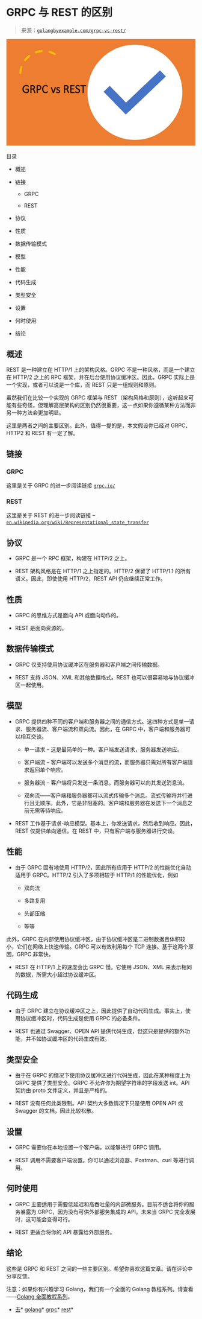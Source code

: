 <!--yml

分类：未分类

日期：2024-10-13 06:34:28

-->

# GRPC 与 REST 的区别

> 来源：[`golangbyexample.com/grpc-vs-rest/`](https://golangbyexample.com/grpc-vs-rest/)

![grpc vs rest](img/c28f96def0a2c19e95044c79b4fafe24.png)

目录

+   概述

+   链接

    +   GRPC

    +   REST

+   协议

+   性质

+   数据传输模式

+   模型

+   性能

+   代码生成

+   类型安全

+   设置

+   何时使用

+   结论

## **概述**

REST 是一种建立在 HTTP/1 上的架构风格。GRPC 不是一种风格，而是一个建立在 HTTP/2 之上的 RPC 框架，并在后台使用协议缓冲区。因此，GRPC 实际上是一个实现，或者可以说是一个库，而 REST 只是一组规则和原则。

虽然我们在比较一个实现的 GRPC 框架与 REST（架构风格和原则），这听起来可能有些奇怪，但理解高层架构的区别仍然很重要，这一点如果你遵循某种方法而非另一种方法会更加明显。

这里是两者之间的主要区别。此外，值得一提的是，本文假设你已经对 GRPC、HTTP2 和 REST 有一定了解。

## 链接

### **GRPC**

这里是关于 GRPC 的进一步阅读链接 [`grpc.io/`](https://grpc.io/)

### **REST**

这里是关于 REST 的进一步阅读链接 – [`en.wikipedia.org/wiki/Representational_state_transfer`](https://en.wikipedia.org/wiki/Representational_state_transfer)

## **协议**

+   GRPC 是一个 RPC 框架，构建在 HTTP/2 之上。

+   REST 架构风格是在 HTTP/1 之上指定的。HTTP/2 保留了 HTTP/1.1 的所有语义。因此，即使使用 HTTP/2，REST API 仍应继续正常工作。

## **性质**

+   GRPC 的思维方式是面向 API 或面向动作的。

+   REST 是面向资源的。

## **数据传输模式**

+   GRPC 仅支持使用协议缓冲区在服务器和客户端之间传输数据。

+   REST 支持 JSON、XML 和其他数据格式。REST 也可以很容易地与协议缓冲区一起使用。

## **模型**

+   GRPC 提供四种不同的客户端和服务器之间的通信方式。这四种方式是单一请求、服务器流、客户端流和双向流。因此，在 GRPC 中，客户端和服务器可以相互交谈。

    +   单一请求 – 这是最简单的一种。客户端发送请求，服务器发送响应。

    +   客户端流 – 客户端可以发送多个消息的流，而服务器只需对所有客户端请求返回单个响应。

    +   服务器流 – 客户端将只发送一条消息，而服务器可以向其发送消息流。

    +   双向流——客户端和服务器都可以流式传输多个消息。流式传输将并行进行且无顺序。此外，它是非阻塞的。客户端和服务器在发送下一个消息之前无需等待响应。

+   REST 工作基于请求-响应模型。基本上，你发送请求，然后收到响应。因此，REST 仅提供单向通信。在 REST 中，只有客户端与服务器进行交谈。

## **性能**

+   由于 GRPC 固有地使用 HTTP/2，因此所有应用于 HTTP/2 的性能优化自动适用于 GRPC。HTTP/2 引入了多项相较于 HTTP/1 的性能优化，例如

    +   双向流

    +   多路复用

    +   头部压缩

    +   等等

此外，GRPC 在内部使用协议缓冲区，由于协议缓冲区是二进制数据且体积较小，它们在网络上快速传输。GRPC 可以有效利用每个 TCP 连接。基于这两个原因，GRPC 非常快。

+   REST 在 HTTP/1 上的速度会比 GRPC 慢。它使用 JSON、XML 来表示相同的数据，所需大小超过协议缓冲区。

## **代码生成**

+   由于 GRPC 建立在协议缓冲区之上，因此提供了自动代码生成。事实上，使用协议缓冲区时，代码生成是使用 GRPC 的必备条件。

+   REST 也通过 Swagger、OPEN API 提供代码生成，但这只是提供的额外功能，并不如协议缓冲区的代码生成有效。

## **类型安全**

+   由于在 GRPC 的情况下使用协议缓冲区进行代码生成，因此在某种程度上为 GRPC 提供了类型安全。GRPC 不允许你为期望字符串的字段发送 int。API 契约由 proto 文件定义，并且是严格的。

+   REST 没有任何此类限制。API 契约大多数情况下只是使用 OPEN API 或 Swagger 的文档，因此比较松散。

## **设置**

+   GRPC 需要你在本地设置一个客户端，以能够进行 GRPC 调用。

+   REST 调用不需要客户端设置。你可以通过浏览器、Postman、curl 等进行调用。

## **何时使用**

+   GRPC 主要适用于需要低延迟和高吞吐量的内部微服务。目前不适合将你的服务暴露为 GRPC，因为没有可供外部服务集成的 API。未来当 GRPC 完全发展时，这可能会变得可行。

+   REST 更适合将你的 API 暴露给外部服务。

## **结论**

这些是 GRPC 和 REST 之间的一些主要区别。希望你喜欢这篇文章。请在评论中分享反馈。

注意：如果你有兴趣学习 Golang，我们有一个全面的 Golang 教程系列。请查看——[Golang 全面教程系列](https://golangbyexample.com/golang-comprehensive-tutorial/)。

+   [去](https://golangbyexample.com/tag/go/)*   [golang](https://golangbyexample.com/tag/golang/)*   [grpc](https://golangbyexample.com/tag/grpc/)*   [rest](https://golangbyexample.com/tag/rest/)*
